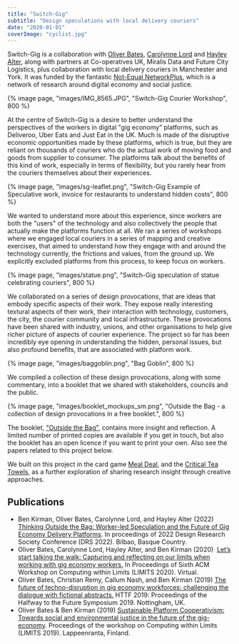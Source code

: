 ```yaml
---
title: "Switch-Gig"
subtitle: "Design speculations with local delivery couriers"
date: "2020-01-01"
coverImage: "cyclist.jpg"
---
```


Switch-Gig is a collaboration with [Oliver Bates](https://www.lancaster.ac.uk/people-profiles/oliver-bates), [Carolynne Lord](http://www.research.lancs.ac.uk/portal/en/people/carolynne-lord(14720330-beea-4a7b-9729-02beb45ce345).html) and [Hayley Alter](https://www.lancaster.ac.uk/lica/about/people/hayley-alter2), along with partners at Co-operatives UK, Miralis Data and Future City Logistics, plus collaboration with local delivery couriers in Manchester and York. It was funded by the fantastic [Not-Equal NetworkPlus](https://not-equal.tech/), which is a network of research around digital economy and social justice.

{% image page, "images/IMG_8565.JPG", "Switch-Gig Courier Workshop", 800 %}

At the centre of Switch-Gig is a desire to better understand the perspectives of the workers in digital "gig economy" platforms, such as Deliveroo, Uber Eats and Just Eat in the UK. Much is made of the disruptive economic opportunities made by these platforms, which is true, but they are reliant on thousands of couriers who do the actual work of moving food and goods from supplier to consumer. The platforms talk about the benefits of this kind of work, especially in terms of flexibility, but you rarely hear from the couriers themselves about their experiences.

{% image page, "images/sg-leaflet.png", "Switch-Gig Example of Speculative work, invoice for restaurants to understand hidden costs", 800 %}

We wanted to understand more about this experience, since workers are both the "users" of the technology and also collectively the people that actually make the platforms function at all. We ran a series of workshops where we engaged local couriers in a series of mapping and creative exercises, that aimed to understand how they engage with and around the technology currently, the frictions and values, from the ground up. We explicitly excluded platforms from this process, to keep focus on workers.

{% image page, "images/statue.png", "Switch-Gig speculation of statue celebrating couriers", 800 %}

We collaborated on a series of design provocations, that are ideas that embody specific aspects of their work. They expose really interesting textural aspects of their work, their interaction with technology, customers, the city, the courier community and local infrastructure. These provocations have been shared with industry, unions, and other organisations to help give richer picture of aspects of courier experience. The project so far has been incredibly eye opening in understanding the hidden, personal issues, but also profound benefits, that are associated with platform work.

{% image page, "images/baggoblin.png", "Bag Goblin", 800 %}

We compiled a collection of these design provocations, along with some commentary, into a booklet that we shared with stakeholders, councils and the public.

{% image page, "images/booklet_mockups_sm.png", "Outside the Bag - a collection of design provocations in a free booklet.", 800 %}

The booklet, ["Outside the Bag"](/papers/switch_gig_booklet_oct21.pdf), contains more insight and reflection. A limited number of printed copies are available if you get in touch, but also the booklet has an open licence if you want to print your own. Also see the papers related to this project below.

We built on this project in the card game [Meal Deal](/projects/meal-deal), and the [Critical Tea Towels](/projects/critical-tea-towels), as a further exploration of sharing research insight through creative approaches.

## Publications
* Ben Kirman, Oliver Bates, Carolynne Lord, and Hayley Alter (2022) [Thinking Outside the Bag: Worker-led Speculation and the Future of Gig Economy Delivery Platforms](/papers/Kirman2022OutsideTheBag.pdf). In proceedings of 2022 Design Research Society Conference (DRS 2022). Bilbao, Basque Country.
* Oliver Bates, Carolynne Lord, Hayley Alter, and Ben Kirman (2020)  [Let’s start talking the walk: Capturing and reflecting on our limits when working with gig economy workers.](/papers/Bates2020TalktheWalk.pdf) In Proceedings of Sixth ACM Workshop on Computing within Limits (LIMITS 2020). Virtual.
* Oliver Bates, Christian Remy, Callum Nash, and Ben Kirman (2019) [The future of techno-disruption in gig economy workforces: challenging the dialogue with fictional abstracts.](/papers/Bates2019Technodisruption.pdf) HTTF 2019: Proceedings of the Halfway to the Future Symposium 2019. Nottingham, UK.
* Oliver Bates & Ben Kirman (2019) [Sustainable Platform Cooperativism: Towards social and environmental justice in the future of the gig-economy](/papers/Bates2019SustainableCoop.pdf). Proceedings of the workshop on Computing within Limits (LIMITS 2019). Lappeenranta, Finland.
